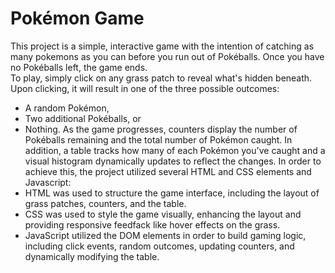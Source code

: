 # Pokémon Game
This project is a simple, interactive game with the intention of catching as many pokemons as you can before you run out of Pokéballs. Once you have no Pokéballs left, the game ends.    
To play, simply click on any grass patch to reveal what's hidden beneath. Upon clicking, it will result in one of the three possible outcomes:
- A random Pokémon,
- Two additional Pokéballs, or
- Nothing.
As the game progresses, counters display the number of Pokéballs remaining and the total number of Pokémon caught. In addition, a table tracks how many of each Pokémon you've caught and a visual histogram dynamically updates to reflect the changes. 
In order to achieve this, the project utilized several HTML and CSS elements and Javascript:
- HTML was used to structure the game interface, including the layout of grass patches, counters, and the table.
- CSS was used to style the game visually, enhancing the layout and providing responsive feedfack like hover effects on the grass.
- JavaScript utilized the DOM elements in order to build gaming logic, including click events, random outcomes, updating counters, and dynamically modifying the table.
